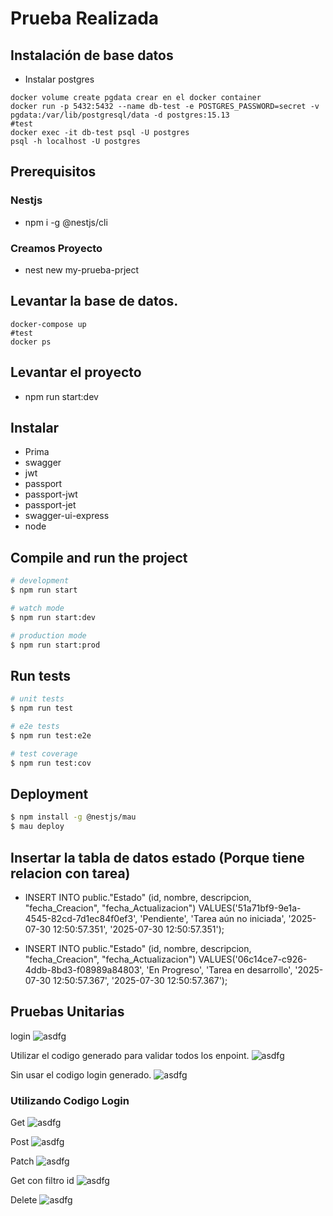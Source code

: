
# Prueba Realizada

## Instalación de base datos 

* Instalar postgres

```shell
docker volume create pgdata crear en el docker container 
docker run -p 5432:5432 --name db-test -e POSTGRES_PASSWORD=secret -v pgdata:/var/lib/postgresql/data -d postgres:15.13
#test
docker exec -it db-test psql -U postgres
psql -h localhost -U postgres 
```

## Prerequisitos
### Nestjs
* npm i -g @nestjs/cli
### Creamos Proyecto
* nest new my-prueba-prject

## Levantar la base de datos.
```Shell
docker-compose up
#test
docker ps
```
## Levantar el proyecto 
* npm run start:dev

## Instalar 
* Prima 
* swagger
* jwt 
* passport 
* passport-jwt
* passport-jet
* swagger-ui-express
* node

## Compile and run the project

```bash
# development
$ npm run start

# watch mode
$ npm run start:dev

# production mode
$ npm run start:prod
```

## Run tests

```bash
# unit tests
$ npm run test

# e2e tests
$ npm run test:e2e

# test coverage
$ npm run test:cov
```

## Deployment

```bash
$ npm install -g @nestjs/mau
$ mau deploy
```

## Insertar la tabla de datos estado (Porque tiene relacion con tarea)

* INSERT INTO public."Estado"
(id, nombre, descripcion, "fecha_Creacion", "fecha_Actualizacion")
VALUES('51a71bf9-9e1a-4545-82cd-7d1ec84f0ef3', 'Pendiente', 'Tarea aún no iniciada', '2025-07-30 12:50:57.351', '2025-07-30 12:50:57.351');

* INSERT INTO public."Estado"
(id, nombre, descripcion, "fecha_Creacion", "fecha_Actualizacion")
VALUES('06c14ce7-c926-4ddb-8bd3-f08989a84803', 'En Progreso', 'Tarea en desarrollo', '2025-07-30 12:50:57.367', '2025-07-30 12:50:57.367');

## Pruebas Unitarias 
login
![asdfg](./imagen/1.png)

Utilizar el codigo generado para validar todos los enpoint.
![asdfg](./imagen/2.png)

Sin usar el codigo login generado.
![asdfg](./imagen/3.png)

### Utilizando Codigo Login
Get
![asdfg](./imagen/4.png)

Post
![asdfg](./imagen/5.png)

Patch
![asdfg](./imagen/6.png)

Get con filtro id
![asdfg](./imagen/7.png)

Delete
![asdfg](./imagen/8.png)